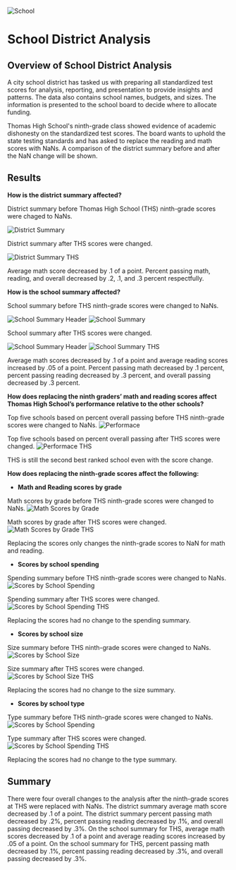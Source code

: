 ![School](https://raw.githubusercontent.com/jmsuarez1997/School_District_Analysis/main/Resources/school.png)
# School District Analysis

## Overview of School District Analysis
A city school district has tasked us with preparing all standardized test scores for analysis, reporting, and presentation to provide insights and patterns. The data also contains school names,  budgets, and sizes. The information is presented to the school board to decide where to allocate funding. 

Thomas High School's ninth-grade class showed evidence of academic dishonesty on the standardized test scores. The board wants to uphold the state testing standards and has asked to replace the reading and math scores with NaNs. A comparison of the district summary before and after the NaN change will be shown.
## Results 

**How is the district summary affected?**

District summary before Thomas High School (THS) ninth-grade scores were chaged to NaNs. 

![District Summary](https://raw.githubusercontent.com/jmsuarez1997/School_District_Analysis/main/Resources/district_summary.png)

District summary after THS scores were changed. 

![District Summary THS](https://raw.githubusercontent.com/jmsuarez1997/School_District_Analysis/main/Resources/district_summary_THS.png)

Average math score decreased by .1 of a point. Percent passing math, reading, and overall decreased by .2, .1, and .3 percent respectfully.

**How is the school summary affected?**

School summary before THS ninth-grade scores were changed to NaNs. 

![School Summary Header](https://raw.githubusercontent.com/jmsuarez1997/School_District_Analysis/main/Resources/Screenshot%202022-01-15%20132732.png)
![School Summary](https://raw.githubusercontent.com/jmsuarez1997/School_District_Analysis/main/Resources/school_summary.png)

School summary after THS scores were changed. 

![School Summary Header](https://raw.githubusercontent.com/jmsuarez1997/School_District_Analysis/main/Resources/Screenshot%202022-01-15%20132732.png)
![School Summary THS](https://raw.githubusercontent.com/jmsuarez1997/School_District_Analysis/main/Resources/school_summary_THS.png)

Average math scores decreased by .1 of a point and average reading scores increased by .05 of a point. Percent passing math decreased by .1 percent, percent passing reading decreased by .3 percent, and overall passing decreased by .3 percent. 

**How does replacing the ninth graders’ math and reading scores affect Thomas High School’s performance relative to the other schools?**

Top five schools based on percent overall passing before THS ninth-grade scores were changed to NaNs. 
![Performace](https://raw.githubusercontent.com/jmsuarez1997/School_District_Analysis/main/Resources/compare.png)

Top five schools based on percent overall passing after THS scores were changed.
![Performace THS](https://raw.githubusercontent.com/jmsuarez1997/School_District_Analysis/main/Resources/Compare_THS.png)

THS is still the second best ranked school even with the score change.

**How does replacing the ninth-grade scores affect the following:**

- **Math and Reading scores by grade**

Math scores by grade before THS ninth-grade scores were changed to NaNs. 
![Math Scores by Grade](https://raw.githubusercontent.com/jmsuarez1997/School_District_Analysis/main/Resources/math_scores_by_grade.png)

Math scores by grade after THS scores were changed. 
![Math Scores by Grade THS](https://raw.githubusercontent.com/jmsuarez1997/School_District_Analysis/main/Resources/math_scores_by_grade_THS.png)

Replacing the scores only changes the ninth-grade scores to NaN for math and reading. 

- **Scores by school spending**

Spending summary before THS ninth-grade scores were changed to NaNs. 
![Scores by School Spending](https://raw.githubusercontent.com/jmsuarez1997/School_District_Analysis/main/Resources/spending_summary.png)

Spending summary after THS scores were changed.
![Scores by School Spending THS](https://raw.githubusercontent.com/jmsuarez1997/School_District_Analysis/main/Resources/spending_summary_THS.png)

Replacing the scores had no change to the spending summary. 

- **Scores by school size**

Size summary before THS ninth-grade scores were changed to NaNs. 
![Scores by School Size](https://raw.githubusercontent.com/jmsuarez1997/School_District_Analysis/main/Resources/size_summary.png)

Size summary after THS scores were changed.
![Scores by School Size THS](https://raw.githubusercontent.com/jmsuarez1997/School_District_Analysis/main/Resources/size_summary_THS.png)

Replacing the scores had no change to the size summary.

- **Scores by school type**

Type summary before THS ninth-grade scores were changed to NaNs. 
![Scores by School Spending](https://raw.githubusercontent.com/jmsuarez1997/School_District_Analysis/main/Resources/type_summary.png)

Type summary after THS scores were changed.
![Scores by School Spending THS](https://raw.githubusercontent.com/jmsuarez1997/School_District_Analysis/main/Resources/type_summary_THS.png)

Replacing the scores had no change to the type summary.

## Summary

There were four overall changes to the analysis after the ninth-grade scores at THS were replaced with NaNs. The district summary average math score decreased by .1 of a point. The district summary percent passing math decreased by .2%, percent passing reading decreased by .1%, and overall passing decreased by .3%. On the school summary for THS, average math scores decreased by .1 of a point and average reading scores increased by .05 of a point. On the school summary for THS, percent passing math decreased by .1%, percent passing reading decreased by .3%, and overall passing decreased by .3%. 